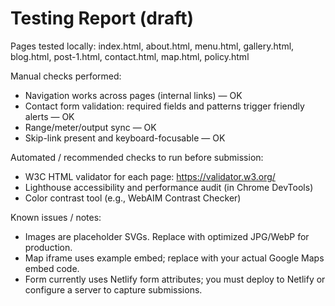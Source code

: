 # Testing Report (draft)

Pages tested locally: index.html, about.html, menu.html, gallery.html, blog.html, post-1.html, contact.html, map.html, policy.html

Manual checks performed:
- Navigation works across pages (internal links) — OK
- Contact form validation: required fields and patterns trigger friendly alerts — OK
- Range/meter/output sync — OK
- Skip-link present and keyboard-focusable — OK

Automated / recommended checks to run before submission:
- W3C HTML validator for each page: https://validator.w3.org/
- Lighthouse accessibility and performance audit (in Chrome DevTools)
- Color contrast tool (e.g., WebAIM Contrast Checker)

Known issues / notes:
- Images are placeholder SVGs. Replace with optimized JPG/WebP for production.
- Map iframe uses example embed; replace with your actual Google Maps embed code.
- Form currently uses Netlify form attributes; you must deploy to Netlify or configure a server to capture submissions.
